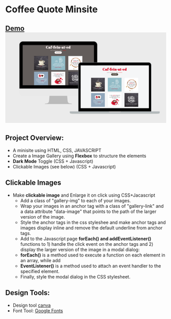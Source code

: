 # Coffee Quote Minsite
[**Demo**](https://www.example.com)
![alt text](Caffeinated.png)
---
## **Project Overview:**
- A minisite using HTML, CSS, JAVASCRIPT
- Create a Image Gallery using **Flexbox** to structure the elements
- **Dark Mode** Toggle (CSS + Javascript)
- Clickable Images (see below) (CSS + Javascript)

## **Clickable** Images
- Make **clickable image** and Enlarge it on click using CSS+Jacascript
    - Add a class of "gallery-img" to each of your images.
    - Wrap your images in an anchor tag with a class of "gallery-link" and a data attribute "data-image" that points to the path of the larger version of the image.
    - Style the anchor tags in the css styleshee and make anchor tags and images display inline and remove the default underline from anchor tags.
    - Add to the Javascript page **forEach() and addEventListener()** functions to 1) handle the click event on the anchor tags and 2) display the larger version of the image in a modal dialog: 
    - **forEach()** is a method used to execute a function on each element in an array, while add
    - **EventListener()** is a method used to attach an event handler to the specified element.
    - Finally, style the modal dialog in the CSS stylesheet.


## **Design Tools:**
- Design tool [canva](https://www.canva.com)
- Font Tool: [Google Fonts](https://fonts.google.com/)
